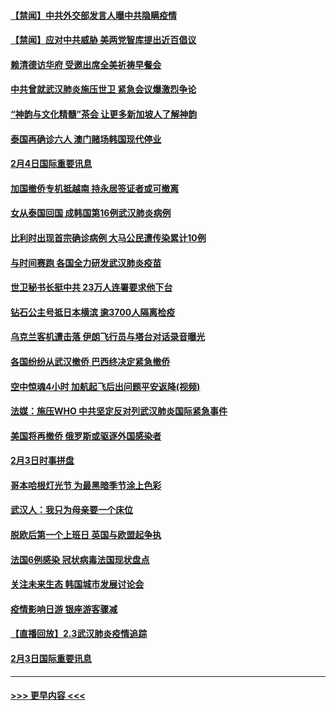 #### [【禁闻】中共外交部发言人曝中共隐瞒疫情](../pages/prog202/a102769400.md?t=02050722) 
#### [【禁闻】应对中共威胁 美两党智库提出近百倡议](../pages/prog202/a102769357.md?t=02050722) 
#### [赖清德访华府  受邀出席全美祈祷早餐会](../pages/prog202/a102769350.md?t=02050722) 
#### [中共曾就武汉肺炎施压世卫 紧急会议爆激烈争论](../pages/prog202/a102769312.md?t=02050722) 
#### [“神韵与文化精髓”茶会 让更多新加坡人了解神韵](../pages/prog202/a102769286.md?t=02050722) 
#### [泰国再确诊六人 澳门赌场韩国现代停业](../pages/prog202/a102769239.md?t=02050722) 
#### [2月4日国际重要讯息](../pages/prog202/a102768884.md?t=02050722) 
#### [加国撤侨专机抵越南 持永居签证者或可撤离](../pages/prog202/a102768877.md?t=02050722) 
#### [女从泰国回国 成韩国第16例武汉肺炎病例](../pages/prog202/a102768669.md?t=02050722) 
#### [比利时出现首宗确诊病例 大马公民遭传染累计10例](../pages/prog202/a102768824.md?t=02050722) 
#### [与时间赛跑 各国全力研发武汉肺炎疫苗](../pages/prog202/a102768738.md?t=02050722) 
#### [世卫秘书长挺中共 23万人连署要求他下台](../pages/prog202/a102768717.md?t=02050722) 
#### [钻石公主号抵日本横滨 逾3700人隔离检疫](../pages/prog202/a102768714.md?t=02050722) 
#### [乌克兰客机遭击落 伊朗飞行员与塔台对话录音曝光](../pages/prog202/a102768645.md?t=02050722) 
#### [各国纷纷从武汉撤侨 巴西终决定紧急撤侨](../pages/prog202/a102768630.md?t=02050722) 
#### [空中惊魂4小时 加航起飞后出问题平安返降(视频)](../pages/prog202/a102768601.md?t=02050722) 
#### [法媒：施压WHO 中共坚定反对列武汉肺炎国际紧急事件](../pages/prog202/a102768584.md?t=02050722) 
#### [美国将再撤侨 俄罗斯或驱逐外国感染者](../pages/prog202/a102768247.md?t=02050722) 
#### [2月3日时事拼盘](../pages/prog202/a102768402.md?t=02050722) 
#### [哥本哈根灯光节 为最黑暗季节涂上色彩](../pages/prog202/a102768369.md?t=02050722) 
#### [武汉人：我只为母亲要一个床位](../pages/prog202/a102768250.md?t=02050722) 
#### [脱欧后第一个上班日 英国与欧盟起争执](../pages/prog202/a102768252.md?t=02050722) 
#### [法国6例感染 冠状病毒法国现状盘点](../pages/prog202/a102768157.md?t=02050722) 
#### [关注未来生态 韩国城市发展讨论会](../pages/prog202/a102768153.md?t=02050722) 
#### [疫情影响日游 银座游客骤减](../pages/prog202/a102768160.md?t=02050722) 
#### [【直播回放】2.3武汉肺炎疫情追踪](../pages/prog202/a102768128.md?t=02050722) 
#### [2月3日国际重要讯息](../pages/prog202/a102767896.md?t=02050722) 

----
#### [ >>> 更早内容 <<< ](../indexes/prog202-earlier.md)

